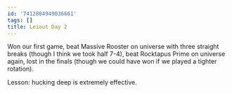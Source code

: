 ```yaml
---
id: '7412804949036661'
tags: []
title: Leiout Day 2
---
```


Won our first game, beat Massive Rooster on universe with three straight breaks (though I think we took half 7-4), beat Rocktapus Prime on universe again, lost in the finals (though we could have won if we played a tighter rotation).

Lesson: hucking deep is extremely effective.
